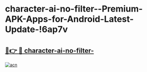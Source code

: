 # character-ai-no-filter--Premium-APK-Apps-for-Android-Latest-Update-!6ap7v

# <h2><a href="https://bp8enf.esa.edu.pl?title=character-ai-no-filter-&ref=6ap7v">🔗👉 🔴 character-ai-no-filter-</a></h2>

[![acn](https://github.com/user-attachments/assets/0f9c940e-d8b0-45ae-aac7-cd30a18b3e1c)](https://bp8enf.esa.edu.pl?title=character-ai-no-filter-&ref=6ap7v)

